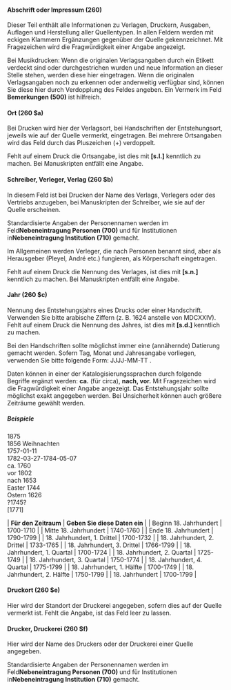 #### Abschrift oder Impressum (260)
Dieser Teil enthält alle Informationen zu Verlagen, Druckern, Ausgaben, Auflagen und Herstellung aller Quellentypen. In allen Feldern werden mit eckigen Klammern Ergänzungen gegenüber der Quelle gekennzeichnet. Mit Fragezeichen wird die Fragwürdigkeit einer Angabe angezeigt.

Bei Musikdrucken: Wenn die originalen Verlagsangaben durch ein Etikett verdeckt sind oder durchgestrichen wurden und neue Information an dieser Stelle stehen, werden diese hier eingetragen. Wenn die originalen Verlagsangaben noch zu erkennen oder anderweitig verfügbar sind, können Sie diese hier durch Verdopplung des Feldes angeben. Ein Vermerk im Feld **Bemerkungen (500)** ist hilfreich.

#### Ort (260 $a)
Bei Drucken wird hier der Verlagsort, bei Handschriften der Entstehungsort, jeweils wie auf der Quelle vermerkt, eingetragen. Bei mehrere Ortsangaben wird das Feld durch das Pluszeichen (+) verdoppelt.

Fehlt auf einem Druck die Ortsangabe, ist dies mit **[s.l.]** kenntlich zu machen. Bei Manuskripten entfällt eine Angabe.

#### Schreiber, Verleger, Verlag (260 $b)
In diesem Feld ist bei Drucken der Name des Verlags, Verlegers oder des Vertriebs anzugeben, bei Manuskripten der Schreiber, wie sie auf der Quelle erscheinen.

Standardisierte Angaben der Personennamen werden im Feld**Nebeneintragung Personen (700)** und für Institutionen in**Nebeneintragung Institution (710)** gemacht.

Im Allgemeinen werden Verleger, die nach Personen benannt sind, aber als Herausgeber (Pleyel, André etc.) fungieren, als Körperschaft eingetragen.

Fehlt auf einem Druck die Nennung des Verlages, ist dies mit **[s.n.]** kenntlich zu machen. Bei Manuskripten entfällt eine Angabe.

#### Jahr (260 $c)
Nennung des Entstehungsjahrs eines Drucks oder einer Handschrift. Verwenden Sie bitte arabische Ziffern (z. B. 1624 anstelle von MDCXXIV). Fehlt auf einem Druck die Nennung des Jahres, ist dies mit **[s.d.]** kenntlich zu machen.

Bei den Handschriften sollte möglichst immer eine (annähernde) Datierung gemacht werden. Sofern Tag, Monat und Jahresangabe vorliegen, verwenden Sie bitte folgende Form: JJJJ-MM-TT .

Daten können in einer der Katalogisierungssprachen durch folgende Begriffe ergänzt werden: **ca.** (für circa), **nach, vor.** Mit Fragezeichen wird die Fragwürdigkeit einer Angabe angezeigt. Das Entstehungsjahr sollte möglichst exakt angegeben werden. Bei Unsicherheit können auch größere Zeiträume gewählt werden.

##### Beispiele  
1875  
1856 Weihnachten  
1757-01-11  
1782-03-27-1784-05-07  
ca. 1760  
vor 1802  
nach 1653  
Easter 1744  
Ostern 1626  
?1745?  
[1771]

| **Für den Zeitraum** | **Geben Sie diese Daten ein** |
| Beginn 18. Jahrhundert | 1700-1710 |
| Mitte 18. Jahrhundert | 1740-1760 |
| Ende 18. Jahrhundert | 1790-1799 |
| 18. Jahrhundert, 1. Drittel | 1700-1732 |
| 18. Jahrhundert, 2. Drittel | 1733-1765 |
| 18. Jahrhundert, 3. Drittel | 1766-1799 |
| 18. Jahrhundert, 1. Quartal | 1700-1724 |
| 18. Jahrhundert, 2. Quartal | 1725-1749 |
| 18. Jahrhundert, 3. Quartal | 1750-1774 |
| 18. Jahrhundert, 4. Quartal | 1775-1799 |
| 18. Jahrhundert, 1. Hälfte | 1700-1749 |
| 18. Jahrhundert, 2. Hälfte | 1750-1799 |
| 18. Jahrhundert | 1700-1799 |

#### Druckort (260 $e)
Hier wird der Standort der Druckerei angegeben, sofern dies auf der Quelle vermerkt ist. Fehlt die Angabe, ist das Feld leer zu lassen.

#### Drucker, Druckerei (260 $f)
Hier wird der Name des Druckers oder der Druckerei einer Quelle angegeben.

Standardisierte Angaben der Personennamen werden im Feld**Nebeneintragung Personen (700)** und für Institutionen in**Nebeneintragung Institution (710)** gemacht.
